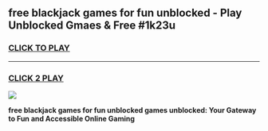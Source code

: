
## free blackjack games for fun unblocked - Play Unblocked Gmaes & Free #1k23u
<h3>
<a href="https://premium.freeplayer.one?title=free_blackjack_games_for_fun_unblocked&ref=01M">CLICK TO PLAY</a></h3>
<hr>

<h3>
<a href="https://premium.freeplayer.one?title=free_blackjack_games_for_fun_unblocked&ref=01M">CLICK 2 PLAY</a>
  
</h3>

<a href="https://premium.freeplayer.one?title=free_blackjack_games_for_fun_unblocked&ref=01M"><img src="https://clearcache.store/games.png"></a>


**free blackjack games for fun unblocked games unblocked: Your Gateway to Fun and Accessible Online Gaming**
